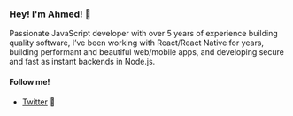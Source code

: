 ### Hey! I'm Ahmed! 👋

Passionate JavaScript developer with over 5 years of experience building quality software, I’ve been working with React/React Native
for years, building performant and beautiful web/mobile apps, and developing secure and fast as instant backends in Node.js.

#### Follow me!

- [Twitter](https://twitter.com/a7medev) 🦄
